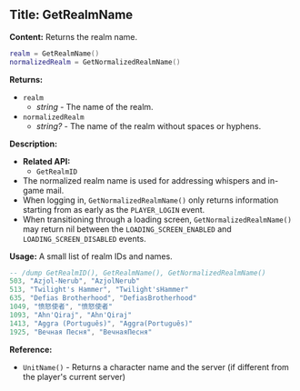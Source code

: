 ## Title: GetRealmName

**Content:**
Returns the realm name.
```lua
realm = GetRealmName()
normalizedRealm = GetNormalizedRealmName()
```

**Returns:**
- `realm`
  - *string* - The name of the realm.
- `normalizedRealm`
  - *string?* - The name of the realm without spaces or hyphens.

**Description:**
- **Related API:**
  - `GetRealmID`
- The normalized realm name is used for addressing whispers and in-game mail.
- When logging in, `GetNormalizedRealmName()` only returns information starting from as early as the `PLAYER_LOGIN` event.
- When transitioning through a loading screen, `GetNormalizedRealmName()` may return nil between the `LOADING_SCREEN_ENABLED` and `LOADING_SCREEN_DISABLED` events.

**Usage:**
A small list of realm IDs and names.
```lua
-- /dump GetRealmID(), GetRealmName(), GetNormalizedRealmName()
503, "Azjol-Nerub", "AzjolNerub"
513, "Twilight's Hammer", "Twilight'sHammer"
635, "Defias Brotherhood", "DefiasBrotherhood"
1049, "愤怒使者", "愤怒使者"
1093, "Ahn'Qiraj", "Ahn'Qiraj"
1413, "Aggra (Português)", "Aggra(Português)"
1925, "Вечная Песня", "ВечнаяПесня"
```

**Reference:**
- `UnitName()` - Returns a character name and the server (if different from the player's current server)